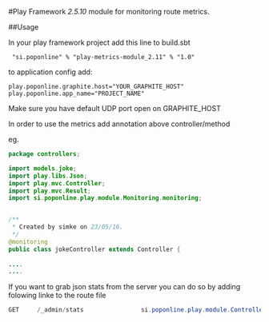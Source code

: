 #Play Framework *2.5.10* module for monitoring route metrics.

##Usage

In your play framework project add this line to build.sbt

``` "si.poponline" % "play-metrics-module_2.11" % "1.0"```

to application config add: 

```aidl
play.poponline.graphite.host="YOUR_GRAPHITE_HOST"
play.poponline.app_name="PROJECT_NAME"
```


Make sure you have default  UDP port open on GRAPHITE_HOST

In order to use the metrics add annotation above controller/method

eg. 

```java
package controllers;

import models.joke;
import play.libs.Json;
import play.mvc.Controller;
import play.mvc.Result;
import si.poponline.play.module.Monitoring.monitoring;


/**
 * Created by simke on 23/05/16.
 */
@monitoring
public class jokeController extends Controller {
    
....
....

```

If you want to grab json stats from the server you can do so by adding folowing linke to the route file

```java
GET     /_admin/stats                si.poponline.play.module.Controllers.adminController.getStats()
```


